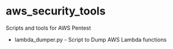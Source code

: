 # aws_security_tools
Scripts and tools for AWS Pentest

* lambda_dumper.py - Script to Dump AWS Lambda functions
